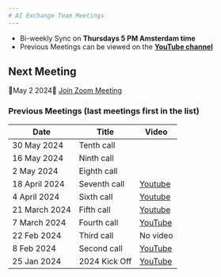 ```yaml
---
# AI Exchange Team Meetings
---
```

- Bi-weekly Sync on **Thursdays 5 PM Amsterdam time**
- Previous Meetings can be viewed on the **[YouTube channel](https://youtube.com/@RobvanderVeer-ex3gj?si=s2-gDFrRCazNge_c)**
## Next Meeting
🐝May 2 2024🐝 [Join Zoom Meeting](https://kainos.zoom.us/j/99836667919)

### Previous Meetings (last meetings first in the list)

| Date | Title | Video |
| - | - | - |
| 30 May 2024  | Tenth call   |
| 16 May 2024   | Ninth call  |
| 2 May 2024    | Eighth  call|
| 18 April 2024 | Seventh call| [Youtube](https://youtu.be/Urssb9MPNR0)
| 4 April 2024  | Sixth call  | [Youtube](https://www.youtube.com/watch?v=27by1QHumK4)
| 21 March 2024 | Fifth call  | [Youtube](https://www.youtube.com/watch?v=EE5B_SM9T5s)
| 7 March 2024  | Fourth call | [YouTube](https://youtu.be/tMnLFH4aZa8)
| 22 Feb 2024   | Third call  | No video
| 8 Feb 2024    | Second call | [YouTube](https://www.youtube.com/watch?v=Qfo1Mjp1tJ0) |
| 25 Jan 2024   | 2024 Kick Off | [YouTube](https://youtu.be/rwqv2m4-0vA?si=ZSB5-DfntaUjxF8I) |
